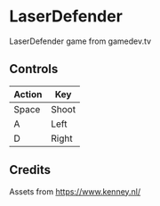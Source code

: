 # LaserDefender
LaserDefender game from gamedev.tv

## Controls
|Action|Key|
|-|-|
|Space | Shoot|
|A | Left|
|D | Right|

## Credits
Assets from https://www.kenney.nl/
